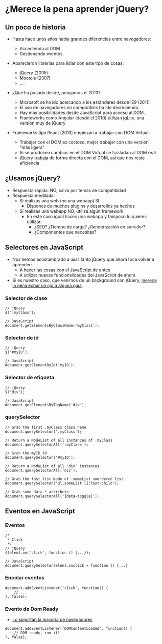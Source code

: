 # ¿Merece la pena aprender jQuery?

## Un poco de historia
- Hasta hace unos años había grandes diferencias entre navegadores:
  - Accediendo al DOM
  - Gestionando eventos

- Aparecieron librerías para lidiar con este tipo de cosas:
  - jQuery (2005)
  - Mootols (2007)
  - ....
 
 
- ¿Qué ha pasado desde, pongamos el 2010?
  - Microsoft se ha ido acercando a los estándares desde IE9 (2011)
  - El uso de navegadores *no compatibles* ha ido decreciendo.
  - Hay más posibilidades desde JavaScript para acceso al DOM.
  - Frameworks como Angular (desde el 2010) utilizan jqLite, una versión muy de jQuery 

- Frameworks tipo React (2013) empiezan a trabajar con DOM Virtual:
  - Trabajar con el DOM es costoso, mejor trabajar con una versión "más ligera"
  - Si se producen cambios en el DOM Virtual se trasladan al DOM real
  - jQuery trabaja de forma directa con el DOM, así que nos resta eficiencia


## ¿Usamos jQuery?
- Respuesta rápida: NO, salvo por temas de compatibidad
- Respuesta meditada:
  - Si realizas una web (no una webapp) SI
    - Dispones de muchos plugins y desarrollos ya hechos
  - Si realizas una webapp NO, utiliza algún framework
    - En este caso igual haces una webapp y tampoco lo quieres utilizar:
      - ¿SEO? ¿Tiempo de carga? ¿Renderización en servidor? 
      - ¿Componentes que necesitas?



## Selectores en JavaScript
- Nos hemos acostumbrado a usar tanto jQuery que ahora toca volver a aprender:
  - A hacer las cosas con el JavaScript de antes
  - A utilizar nuevas funcionalidades del JavaScript de ahora
- Si es nuestro caso, que venimos de un background con jQuery, [merece la pena echar un ojo a alguna guía](https://toddmotto.com/is-it-time-to-drop-jquery-essentials-to-learning-javascript-from-a-jquery-background/).


### Selector de clase
```
// jQuery
$('.myClass');

// JavaScript
document.getElementsByClassName('myClass');
```


### Selector de id
```
// jQuery
$('#myID');

// JavaScript
document.getElementById('myID');
```


### Selector de etiqueta
```
// jQuery
$('div');

// JavaScript
document.getElementsByTagName('div');
```


### querySelector
```
// Grab the first .myClass class name
document.querySelector('.myClass');

// Return a NodeList of all instances of .myClass
document.querySelectorAll('.myClass');

// Grab the myID id
document.querySelector('#myID');

// Return a NodeList of all 'div' instances
document.querySelectorAll('div');

// Grab the last list Node of .someList unordered list
document.querySelector('ul.someList li:last-child');

// Grab some data-* attribute
document.querySelectorAll('[data-toggle]');
```


## Eventos en JavaScript



### Eventos
```
/*
 * Click
 */
// jQuery
$(elem).on('click', function () {...});

// JavaScript
document.querySelector(elem).onclick = function () {...}
```

### Encolar eventos
```
document.addEventListener('click', function() {
    // ...
}, false);
```

### Evento de Dom Ready
- [Lo soportan la mayoría de navegadores](http://caniuse.com/#search=DOMContentLoaded)
```
document.addEventListener('DOMContentLoaded', function() {
    // DOM ready, run it!
}, false);
```
